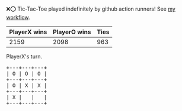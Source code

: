 :x::o: Tic-Tac-Toe played indefinitely by github action runners! See [my workflow](.github/workflows/play.yaml).

|PlayerX wins|PlayerO wins|Ties|
|-|-|-|
|2159|2098|963|

PlayerX's turn.

<pre>
+---+---+---+
| O | O | O |
+---+---+---+
| O | X | X |
+---+---+---+
| X |   |   |
+---+---+---+
</pre>